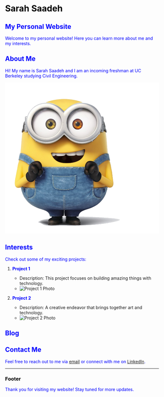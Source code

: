 # Sarah Saadeh 
## My Personal Website

Welcome to my personal website! Here you can learn more about me and my interests.

## About Me

Hi! My name is Sarah Saadeh and I am an incoming freshman at UC Berkeley studying Civil Engineering. 

![Profile Photo](Bob-Minion-Transparent-Free-PNG.png)

## Interests 

Check out some of my exciting projects:

1. **Project 1**
   - Description: This project focuses on building amazing things with technology.
   - ![Project 1 Photo](insert_project1_photo_url_here)

2. **Project 2**
   - Description: A creative endeavor that brings together art and technology.
   - ![Project 2 Photo](insert_project2_photo_url_here)

## Blog



## Contact Me

Feel free to reach out to me via [email](sarahsaadeh@berkeley.edu) or connect with me on [LinkedIn](insert_linkedin_url_here).

---

### Footer

Thank you for visiting my website! Stay tuned for more updates.

<style>
  /* Style for different color fonts */
  h1 {
    color:  #000000; /* Black */
  }

  h2 {
    color: #0000FF; /* Black */
  }

  h3 {
    color: #000000; /* Black */
  }

  p {
    color: #0000FF; /* Blue */
  }
</style>
